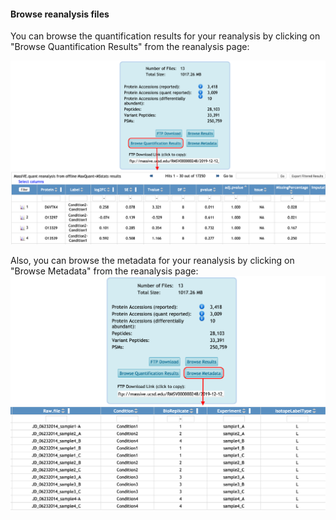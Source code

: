 

#### Browse reanalysis files
You can browse the quantification results for your reanalysis by clicking on "Browse Quantification Results" from the reanalysis page:

![](img/submit_quant_reanalyses/reanalysis_testing_result_iprg.png)

Also, you can browse the metadata for your reanalysis by clicking on "Browse Metadata" from the reanalysis page:
![](img/submit_quant_reanalyses/reanalysis_annotation_iprg.png)

